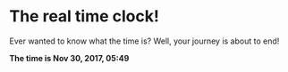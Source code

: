 # The real time clock!

Ever wanted to know what the time is? Well, your journey is about to end!

**The time is Nov 30, 2017, 05:49**